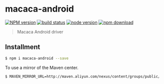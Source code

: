 # macaca-android

[![NPM version][npm-image]][npm-url]
[![build status][travis-image]][travis-url]
[![node version][node-image]][node-url]
[![npm download][download-image]][download-url]

[npm-image]: https://img.shields.io/npm/v/macaca-android.svg?style=flat-square
[npm-url]: https://npmjs.org/package/macaca-android
[travis-image]: https://img.shields.io/travis/macacajs/macaca-android.svg?style=flat-square
[travis-url]: https://travis-ci.org/macacajs/macaca-android
[node-image]: https://img.shields.io/badge/node.js-%3E=_4-green.svg?style=flat-square
[node-url]: http://nodejs.org/download/
[download-image]: https://img.shields.io/npm/dm/macaca-android.svg?style=flat-square
[download-url]: https://npmjs.org/package/macaca-android

> Macaca Android driver

## Installment

``` bash
$ npm i macaca-android --save
```

To use a mirror of the Maven center.

``` bash
$ MAVEN_MIRROR_URL=http://maven.aliyun.com/nexus/content/groups/public/ npm i macaca-android -g
```
